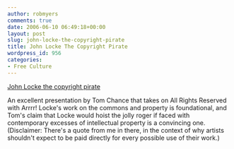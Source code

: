 ```yaml
---
author: robmyers
comments: true
date: 2006-06-10 06:49:18+00:00
layout: post
slug: john-locke-the-copyright-pirate
title: John Locke The Copyright Pirate
wordpress_id: 956
categories:
- Free Culture
---
```


[John Locke the copyright pirate](/weblog/wp-admin/http3A2F2Ftom.acrewoods.net2Fnode2F432)  
  
An excellent presentation by Tom Chance that takes on All Rights Reserved with Arrrr! Locke's work on the commons and property is foundational, and Tom's claim that Locke would hoist the jolly roger if faced with contemporary excesses of intellectual property is a convincing one.  
(Disclaimer: There's a quote from me in there, in the context of why artists shouldn't expect to be paid directly for every possible use of their work.)  



